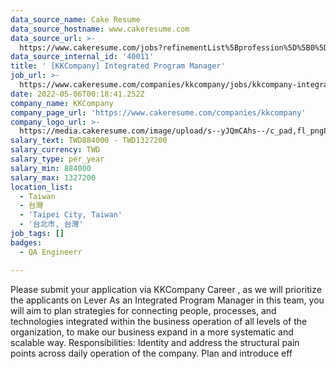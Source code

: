 ```yaml
---
data_source_name: Cake Resume
data_source_hostname: www.cakeresume.com
data_source_url: >-
  https://www.cakeresume.com/jobs?refinementList%5Bprofession%5D%5B0%5D=engineering_qa-engineer&refinementList%5Bsalary_currency%5D=TWD&range%5Bsalary_range%5D%5Bmin%5D=800096
data_source_internal_id: '40011'
title: ' [KKCompany] Integrated Program Manager'
job_url: >-
  https://www.cakeresume.com/companies/kkcompany/jobs/kkcompany-integrated-program-manager
date: 2022-05-06T00:18:41.252Z
company_name: KKCompany
company_page_url: 'https://www.cakeresume.com/companies/kkcompany'
company_logo_url: >-
  https://media.cakeresume.com/image/upload/s--yJQmCAhs--/c_pad,fl_png8,h_200,w_200/v1637561973/kxxyllrqxnxut3jg0vup.png
salary_text: TWD884000 - TWD1327200
salary_currency: TWD
salary_type: per_year
salary_min: 884000
salary_max: 1327200
location_list:
  - Taiwan
  - 台灣
  - 'Taipei City, Taiwan'
  - '台北市, 台灣'
job_tags: []
badges:
  - QA Engineerr

---
```


Please submit your application via KKCompany Career , as we will prioritize the applicants on Lever As an Integrated Program Manager in this team, you will aim to plan strategies for connecting people, processes, and technologies integrated within the business operation of all levels of the organization, to make our business expand in a more systematic and scalable way. Responsibilities: Identity and address the structural pain points across daily operation of the company. Plan and introduce eff